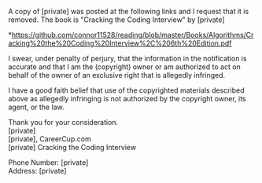 A copy of [private] was posted at the following links and I request that it
is removed. The book is "Cracking the Coding Interview" by [private]

*https://github.com/connor11528/reading/blob/master/Books/Algorithms/Cracking%20the%20Coding%20Interview%2C%206th%20Edition.pdf  

I swear, under penalty of perjury, that the information in the notification
is accurate and that I am the (copyright) owner or am authorized to act on
behalf of the owner of an exclusive right that is allegedly infringed.

I have a good faith belief that use of the copyrighted materials described
above as allegedly infringing is not authorized by the copyright owner, its
agent, or the law.

Thank you for your consideration.  
[private]  
[private], CareerCup.com  
[private] Cracking the Coding Interview

Phone Number: [private]  
Address: [private]  
